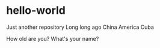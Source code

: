 # hello-world
Just another repository
Long long ago
China America Cuba

How old are you?
What's your name?
